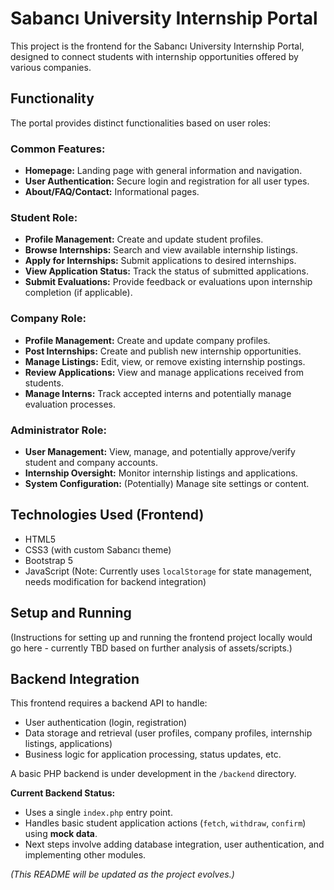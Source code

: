 # Sabancı University Internship Portal

This project is the frontend for the Sabancı University Internship Portal, designed to connect students with internship opportunities offered by various companies.

## Functionality

The portal provides distinct functionalities based on user roles:

### Common Features:
*   **Homepage:** Landing page with general information and navigation.
*   **User Authentication:** Secure login and registration for all user types.
*   **About/FAQ/Contact:** Informational pages.

### Student Role:
*   **Profile Management:** Create and update student profiles.
*   **Browse Internships:** Search and view available internship listings.
*   **Apply for Internships:** Submit applications to desired internships.
*   **View Application Status:** Track the status of submitted applications.
*   **Submit Evaluations:** Provide feedback or evaluations upon internship completion (if applicable).

### Company Role:
*   **Profile Management:** Create and update company profiles.
*   **Post Internships:** Create and publish new internship opportunities.
*   **Manage Listings:** Edit, view, or remove existing internship postings.
*   **Review Applications:** View and manage applications received from students.
*   **Manage Interns:** Track accepted interns and potentially manage evaluation processes.

### Administrator Role:
*   **User Management:** View, manage, and potentially approve/verify student and company accounts.
*   **Internship Oversight:** Monitor internship listings and applications.
*   **System Configuration:** (Potentially) Manage site settings or content.

## Technologies Used (Frontend)

*   HTML5
*   CSS3 (with custom Sabancı theme)
*   Bootstrap 5
*   JavaScript (Note: Currently uses `localStorage` for state management, needs modification for backend integration)

## Setup and Running

(Instructions for setting up and running the frontend project locally would go here - currently TBD based on further analysis of assets/scripts.)

## Backend Integration

This frontend requires a backend API to handle:
*   User authentication (login, registration)
*   Data storage and retrieval (user profiles, company profiles, internship listings, applications)
*   Business logic for application processing, status updates, etc.

A basic PHP backend is under development in the `/backend` directory.

**Current Backend Status:**
*   Uses a single `index.php` entry point.
*   Handles basic student application actions (`fetch`, `withdraw`, `confirm`) using **mock data**.
*   Next steps involve adding database integration, user authentication, and implementing other modules.

*(This README will be updated as the project evolves.)* 